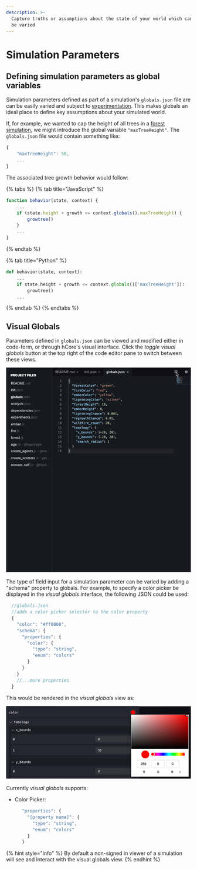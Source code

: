 ```yaml
---
description: >-
  Capture truths or assumptions about the state of your world which can easily
  be varied
---
```


# Simulation Parameters

## Defining simulation parameters as global variables

Simulation parameters defined as part of a simulation's `globals.json` file are can be easily varied and subject to [experimentation](../experiments/). This makes globals an ideal place to define key assumptions about your simulated world.

If, for example, we wanted to cap the height of all trees in a [forest simulation](https://hash.ai/index/5e065650196c3fbd41d8bd43/forest), we might introduce the global variable `"maxTreeHeight"`. The `globals.json` file would contain something like:

```javascript
{
    "maxTreeHeight": 50,
    ...
}
```

The associated tree growth behavior would follow:

{% tabs %}
{% tab title="JavaScript" %}
```javascript
function behavior(state, context) {
    ...
    if (state.height + growth <= context.globals().maxTreeHeight) {
        growtree()
    }
    ...
}
```
{% endtab %}

{% tab title="Python" %}
```python
def behavior(state, context):
    ...    
    if state.height + growth <= context.globals()['maxTreeHeight']):
        growtree()
    ...

```
{% endtab %}
{% endtabs %}

## Visual Globals

Parameters defined in `globals.json` can be viewed and modified either in code-form, or through hCore's visual interface. Click the _toggle visual globals_ button at the top right of the code editor pane to switch between these views.

![Toggle between edit and input of globals](../.gitbook/assets/kapture-2020-12-09-at-11.52.28.gif)

The type of field input for a simulation parameter can be varied by adding a "schema" property to globals. For example, to specify a color picker be displayed in the _visual globals_ interface, the following JSON could be used:

```javascript
  //globals.json
  //adds a color picker selector to the color property
  {
    "color": "#ff0000",
    "schema": {
      "properties": {
        "color": {
          "type": "string",
          "enum": "colors"
        }
      }
    }
    //...more properties
  }
```

This would be rendered in the _visual globals_ view as:

![](../.gitbook/assets/screen-shot-2020-12-09-at-12.06.10-pm.png)

Currently _visual globals_ supports:

* Color Picker: 

```javascript
      "properties": {
        "[property name]": {
          "type": "string",
          "enum": "colors"
        }
      }
```

{% hint style="info" %}
By default a non-signed in viewer of a simulation will see and interact with the visual globals view.
{% endhint %}

